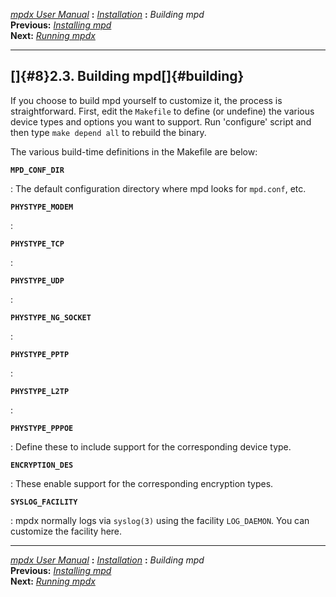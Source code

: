 [*mpdx User Manual*](README.md) **:** [*Installation*](mpd5.md)
**:** *Building mpd*\
**Previous:** [*Installing mpd*](mpd7.md)\
**Next:** [*Running mpdx*](mpd9.md)

------------------------------------------------------------------------

## []{#8}2.3. Building mpd[]{#building}

If you choose to build mpd yourself to customize it, the process is
straightforward. First, edit the `Makefile` to define (or undefine) the
various device types and options you want to support. Run \'configure\'
script and then type `make depend all` to rebuild the binary.

The various build-time definitions in the Makefile are below:

**`MPD_CONF_DIR`**

:   The default configuration directory where mpd looks for `mpd.conf`,
    etc.

**`PHYSTYPE_MODEM`**

:   

**`PHYSTYPE_TCP`**

:   

**`PHYSTYPE_UDP`**

:   

**`PHYSTYPE_NG_SOCKET`**

:   

**`PHYSTYPE_PPTP`**

:   

**`PHYSTYPE_L2TP`**

:   

**`PHYSTYPE_PPPOE`**

:   Define these to include support for the corresponding device type.

**`ENCRYPTION_DES`**

:   These enable support for the corresponding encryption types.

**`SYSLOG_FACILITY`**

:   mpdx normally logs via `syslog(3)` using the facility `LOG_DAEMON`.
    You can customize the facility here.

------------------------------------------------------------------------

[*mpdx User Manual*](README.md) **:** [*Installation*](mpd5.md)
**:** *Building mpd*\
**Previous:** [*Installing mpd*](mpd7.md)\
**Next:** [*Running mpdx*](mpd9.md)
